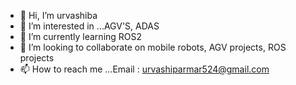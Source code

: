 - 👋 Hi, I’m urvashiba
- 👀 I’m interested in ...AGV'S, ADAS
- 🌱 I’m currently learning ROS2
- 💞️ I’m looking to collaborate on mobile robots, AGV projects, ROS projects 
- 📫 How to reach me ...Email : urvashiparmar524@gmail.com

<!---
urvashiba/urvashiba is a ✨ special ✨ repository because its `README.md` (this file) appears on your GitHub profile.
You can click the Preview link to take a look at your changes.
--->
